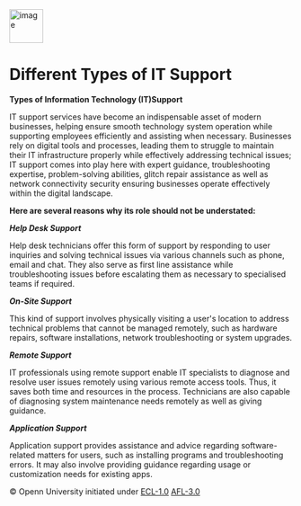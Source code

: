 <img src="https://opennuni.github.io/dit/img/k5vzrqrsbmqjth7qgmkt0ve7pvuk.png" alt="image" width="60" height="auto"> 

# Different Types of IT Support

**Types of Information Technology (IT)Support**

IT support services have become an indispensable asset of modern businesses, helping ensure smooth technology system operation while supporting employees efficiently and assisting when necessary. 
Businesses rely on digital tools and processes, leading them to struggle to maintain their IT infrastructure properly while effectively addressing technical issues; IT support comes into play here with expert guidance, 
troubleshooting expertise, problem-solving abilities, glitch repair assistance as well as network connectivity security ensuring businesses operate effectively within the digital landscape. 

**Here are several reasons why its role should not be understated:**

***Help Desk Support***

Help desk technicians offer this form of support by responding to user inquiries and solving technical issues via various channels such as phone, email and chat. They also serve as first line assistance while troubleshooting issues before escalating them as necessary to specialised teams if required.

***On-Site Support***

This kind of support involves physically visiting a user's location to address technical problems that cannot be managed remotely, such as hardware repairs, software installations, network troubleshooting or system upgrades.

***Remote Support***

IT professionals using remote support enable IT specialists to diagnose and resolve user issues remotely using various remote access tools. Thus, it saves both time and resources in the process. Technicians are also capable of diagnosing system maintenance needs remotely as well as giving guidance.

***Application Support***

Application support provides assistance and advice regarding software-related matters for users, such as installing programs and troubleshooting errors. It may also involve providing guidance regarding usage or customization needs for existing apps.


© Openn University initiated under [ECL-1.0](#) [AFL-3.0](#)  